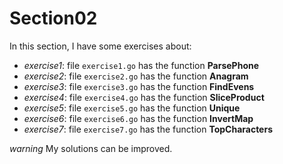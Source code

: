 # Section02

In this section, I have some exercises about:

- *exercise1*: file ```exercise1.go``` has the function **ParsePhone**
- *exercise2*: file ```exercise2.go``` has the function **Anagram**
- *exercise3*: file ```exercise3.go``` has the function **FindEvens**
- *exercise4*: file ```exercise4.go``` has the function **SliceProduct**
- *exercise5*: file ```exercise5.go``` has the function **Unique**
- *exercise6*: file ```exercise6.go``` has the function **InvertMap**
- *exercise7*: file ```exercise7.go``` has the function **TopCharacters**

*warning* My solutions can be improved.